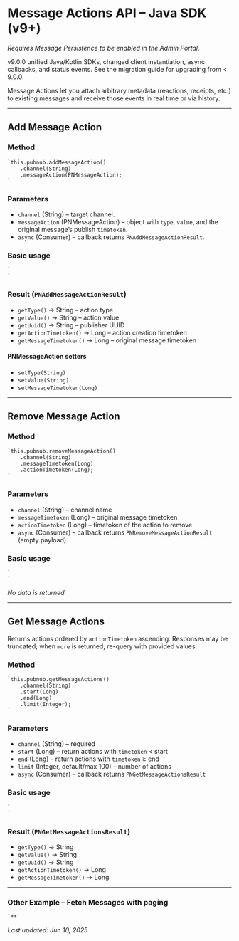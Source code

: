 # Message Actions API – Java SDK (v9+)

*Requires Message Persistence to be enabled in the Admin Portal.*

v9.0.0 unified Java/Kotlin SDKs, changed client instantiation, async callbacks, and status events. See the migration guide for upgrading from < 9.0.0.

Message Actions let you attach arbitrary metadata (reactions, receipts, etc.) to existing messages and receive those events in real time or via history.

---

## Add Message Action

### Method

```
`this.pubnub.addMessageAction()  
    .channel(String)  
    .messageAction(PNMessageAction);  
`
```

### Parameters

* `channel` (String) – target channel.  
* `messageAction` (PNMessageAction) – object with `type`, `value`, and the original message’s publish `timetoken`.  
* `async` (Consumer<Result>) – callback returns `PNAddMessageActionResult`.

### Basic usage

```
`  
`
```

### Result (`PNAddMessageActionResult`)

* `getType()` → String – action type  
* `getValue()` → String – action value  
* `getUuid()` → String – publisher UUID  
* `getActionTimetoken()` → Long – action creation timetoken  
* `getMessageTimetoken()` → Long – original message timetoken  

#### PNMessageAction setters

* `setType(String)`  
* `setValue(String)`  
* `setMessageTimetoken(Long)`

---

## Remove Message Action

### Method

```
`this.pubnub.removeMessageAction()  
    .channel(String)  
    .messageTimetoken(Long)  
    .actionTimetoken(Long);  
`
```

### Parameters

* `channel` (String) – channel name  
* `messageTimetoken` (Long) – original message timetoken  
* `actionTimetoken` (Long) – timetoken of the action to remove  
* `async` (Consumer<Result>) – callback returns `PNRemoveMessageActionResult` (empty payload)

### Basic usage

```
`  
`
```

*No data is returned.*

---

## Get Message Actions

Returns actions ordered by `actionTimetoken` ascending. Responses may be truncated; when `more` is returned, re-query with provided values.

### Method

```
`this.pubnub.getMessageActions()  
    .channel(String)  
    .start(Long)  
    .end(Long)  
    .limit(Integer);  
`
```

### Parameters

* `channel` (String) – required  
* `start` (Long) – return actions with `timetoken` < start  
* `end` (Long) – return actions with `timetoken` ≥ end  
* `limit` (Integer, default/max 100) – number of actions  
* `async` (Consumer<Result>) – callback returns `PNGetMessageActionsResult`

### Basic usage

```
`  
`
```

### Result (`PNGetMessageActionsResult`)

* `getType()` → String  
* `getValue()` → String  
* `getUuid()` → String  
* `getActionTimetoken()` → Long  
* `getMessageTimetoken()` → Long  

---

### Other Example – Fetch Messages with paging

```
`**`
```

_Last updated: Jun 10, 2025_